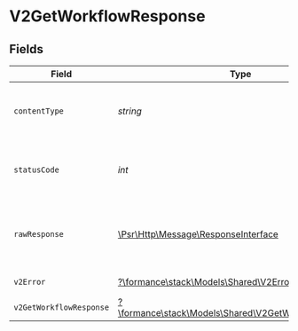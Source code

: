 # V2GetWorkflowResponse


## Fields

| Field                                                                                                        | Type                                                                                                         | Required                                                                                                     | Description                                                                                                  |
| ------------------------------------------------------------------------------------------------------------ | ------------------------------------------------------------------------------------------------------------ | ------------------------------------------------------------------------------------------------------------ | ------------------------------------------------------------------------------------------------------------ |
| `contentType`                                                                                                | *string*                                                                                                     | :heavy_check_mark:                                                                                           | HTTP response content type for this operation                                                                |
| `statusCode`                                                                                                 | *int*                                                                                                        | :heavy_check_mark:                                                                                           | HTTP response status code for this operation                                                                 |
| `rawResponse`                                                                                                | [\Psr\Http\Message\ResponseInterface](https://www.php-fig.org/psr/psr-7/#33-psrhttpmessageresponseinterface) | :heavy_check_mark:                                                                                           | Raw HTTP response; suitable for custom response parsing                                                      |
| `v2Error`                                                                                                    | [?\formance\stack\Models\Shared\V2Error](../../Models/Shared/V2Error.md)                                     | :heavy_minus_sign:                                                                                           | General error                                                                                                |
| `v2GetWorkflowResponse`                                                                                      | [?\formance\stack\Models\Shared\V2GetWorkflowResponse](../../Models/Shared/V2GetWorkflowResponse.md)         | :heavy_minus_sign:                                                                                           | The workflow                                                                                                 |